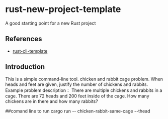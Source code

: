 # rust-new-project-template
A good starting point for a new Rust project

## References

* [rust-cli-template](https://github.com/kbknapp/rust-cli-template)

## Introduction
This is a simple command-line tool. chicken and rabbit cage problem. When heads and feet are given, justify the number of chickens and rabbits.
Example problem description：
There are multiple chickens and rabbits in a cage. There are 72 heads and 200 feet inside of the cage. How many chickens are in there and how many rabbits?

##comand line to run
cargo run -- chicken-rabbit-same-cage --thead <head> <leg>
